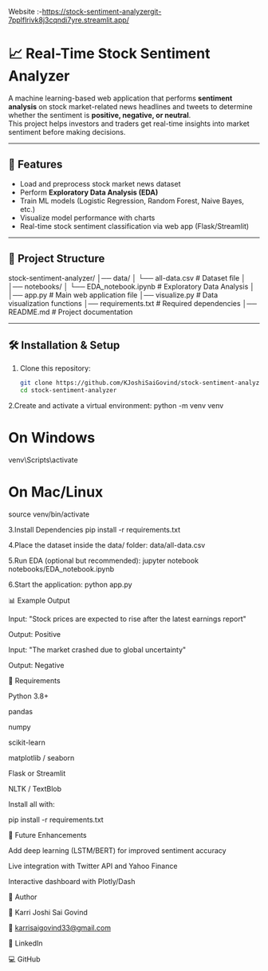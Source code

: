 Website :-https://stock-sentiment-analyzergit-7pplflrivk8j3cqndi7yre.streamlit.app/
# 📈 Real-Time Stock Sentiment Analyzer

A machine learning-based web application that performs **sentiment analysis** on stock market-related news headlines and tweets to determine whether the sentiment is **positive, negative, or neutral**.  
This project helps investors and traders get real-time insights into market sentiment before making decisions.

---

## 🚀 Features
- Load and preprocess stock market news dataset
- Perform **Exploratory Data Analysis (EDA)**
- Train ML models (Logistic Regression, Random Forest, Naive Bayes, etc.)
- Visualize model performance with charts
- Real-time stock sentiment classification via web app (Flask/Streamlit)

---

## 📂 Project Structure
stock-sentiment-analyzer/
│── data/
│ └── all-data.csv # Dataset file
│
│── notebooks/
│ └── EDA_notebook.ipynb # Exploratory Data Analysis
│
│── app.py # Main web application file
│── visualize.py # Data visualization functions
│── requirements.txt # Required dependencies
│── README.md # Project documentation

---

## 🛠 Installation & Setup
1. Clone this repository:
   ```bash
   git clone https://github.com/KJoshiSaiGovind/stock-sentiment-analyzer.git
   cd stock-sentiment-analyzer

2.Create and activate a virtual environment:
python -m venv venv
# On Windows
venv\Scripts\activate
# On Mac/Linux
source venv/bin/activate

3.Install Dependencies
pip install -r requirements.txt

4.Place the dataset inside the data/ folder:
data/all-data.csv

5.Run EDA (optional but recommended):
jupyter notebook notebooks/EDA_notebook.ipynb

6.Start the application:
python app.py

📊 Example Output

Input: "Stock prices are expected to rise after the latest earnings report"

Output: Positive

Input: "The market crashed due to global uncertainty"

Output: Negative

📌 Requirements

Python 3.8+

pandas

numpy

scikit-learn

matplotlib / seaborn

Flask or Streamlit

NLTK / TextBlob

Install all with:

pip install -r requirements.txt

📖 Future Enhancements

Add deep learning (LSTM/BERT) for improved sentiment accuracy

Live integration with Twitter API and Yahoo Finance

Interactive dashboard with Plotly/Dash

🙌 Author

👤 Karri Joshi Sai Govind

📧 karrisaigovind33@gmail.com

🔗 LinkedIn

💻 GitHub
